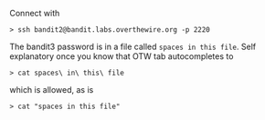 Connect with

```
> ssh bandit2@bandit.labs.overthewire.org -p 2220
```

The bandit3 password is in a file called `spaces in this file`. Self explanatory once you know that OTW tab autocompletes to 
```
> cat spaces\ in\ this\ file
``` 

which is allowed, as is 

```
> cat "spaces in this file"
```
